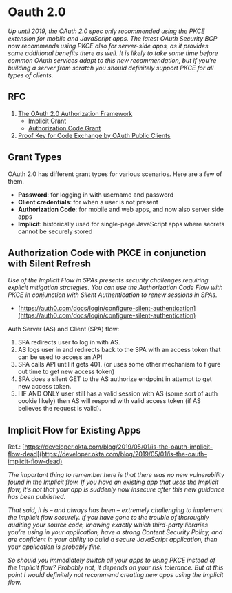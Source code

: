 # Oauth 2.0

*Up until 2019, the OAuth 2.0 spec only recommended using the PKCE extension for mobile and JavaScript apps. The latest OAuth Security BCP now recommends using PKCE also for server-side apps, as it provides some additional benefits there as well. It is likely to take some time before common OAuth services adapt to this new recommendation, but if you’re building a server from scratch you should definitely support PKCE for all types of clients.*

## RFC
1. [The OAuth 2.0 Authorization Framework](https://datatracker.ietf.org/doc/html/rfc6749)
    * [Implicit Grant](https://datatracker.ietf.org/doc/html/rfc6749#section-4.2)
    * [Authorization Code Grant](https://datatracker.ietf.org/doc/html/rfc6749#section-4.1)
2. [Proof Key for Code Exchange by OAuth Public Clients](https://datatracker.ietf.org/doc/html/rfc7636)

## Grant Types
OAuth 2.0 has different grant types for various scenarios. Here are a few of them.

* __Password__: for logging in with username and password
* __Client credentials__: for when a user is not present
* __Authorization Code__: for mobile and web apps, and now also server side apps
* __Implicit__: historically used for single-page JavaScript apps where secrets cannot be securely stored


## Authorization Code with PKCE in conjunction with Silent Refresh
*Use of the Implicit Flow in SPAs presents security challenges requiring explicit mitigation strategies. You can use the Authorization Code Flow with PKCE in conjunction with Silent Authentication to renew sessions in SPAs.*

* [https://auth0.com/docs/login/configure-silent-authentication](https://auth0.com/docs/login/configure-silent-authentication)

Auth Server (AS) and Client (SPA) flow:
1. SPA redirects user to log in with AS.
2. AS logs user in and redirects back to the SPA with an access token that can be used to access an API
3. SPA calls API until it gets 401. (or uses some other mechanism to figure out time to get new access token)
4. SPA does a silent GET to the AS authorize endpoint in attempt to get new access token.
5. I IF AND ONLY user still has a valid session with AS (some sort of auth cookie likely) then AS will respond with valid access token (if AS believes the request is valid).

## Implicit Flow for Existing Apps
Ref.: [https://developer.okta.com/blog/2019/05/01/is-the-oauth-implicit-flow-dead[(https://developer.okta.com/blog/2019/05/01/is-the-oauth-implicit-flow-dead)

*The important thing to remember here is that there was no new vulnerability found in the Implicit flow. If you have an existing app that uses the Implicit flow, it’s not that your app is suddenly now insecure after this new guidance has been published.*

*That said, it is – and always has been – extremely challenging to implement the Implicit flow securely. If you have gone to the trouble of thoroughly auditing your source code, knowing exactly which third-party libraries you’re using in your application, have a strong Content Security Policy, and are confident in your ability to build a secure JavaScript application, then your application is probably fine.*

*So should you immediately switch all your apps to using PKCE instead of the Implicit flow? Probably not, it depends on your risk tolerance. But at this point I would definitely not recommend creating new apps using the Implicit flow.*




